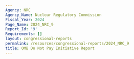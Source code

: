 ```yaml
---
Agency: NRC
Agency_Name: Nuclear Regulatory Commission
Fiscal_Year: 2024
Page_Name: 2024_NRC_9
Report_Id: '9'
Requirements: []
layout: congressional-reports
permalink: /resources/congressional-reports/2024_NRC_9
title: OMB Do Not Pay Initiative Report
---
```

